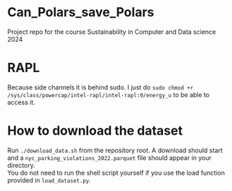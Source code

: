 # Can_Polars_save_Polars
Project repo for the course Sustainability in Computer and Data science 2024

# RAPL

Because side channels it is behind sudo. I just do `sudo chmod +r /sys/class/powercap/intel-rapl/intel-rapl:0/energy_u` to be able to access it.

# How to download the dataset  
Run <code>./download_data.sh</code> from the repository root. A download should start and a <code>nyc_parking_violations_2022.parquet</code> file should appear in your directory.  
You do not need to run the shell script yourself if you use the load function provided in
<code>load_dataset.py</code>.

